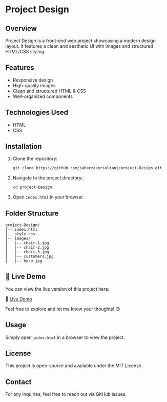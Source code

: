 # Project Design

## Overview
Project Design is a front-end web project showcasing a modern design layout. It features a clean and aesthetic UI with images and structured HTML/CSS styling.

## Features
- Responsive design
- High-quality images
- Clean and structured HTML & CSS
- Well-organized components

## Technologies Used
- HTML
- CSS

## Installation
1. Clone the repository:
   ```sh
   git clone https://github.com/saharzakersoltani/project-Design.git
   ```
2. Navigate to the project directory:
   ```sh
   cd project-Design
   ```
3. Open `index.html` in your browser.

## Folder Structure
```
project-Design/
│-- index.html
│-- style.css
│-- images/
│   │-- chair-1.jpg
│   │-- chair-2.jpg
│   │-- chair-3.jpg
│   │-- customers.jpg
│   │-- hero.jpg
```



## 🚀 Live Demo  
You can view the live version of this project here:  

🔗 [Live Demo](https://saharzakersoltani.github.io/project-Design/)  

Feel free to explore and let me know your thoughts! 😊  

## Usage
Simply open `index.html` in a browser to view the project.

## License
This project is open-source and available under the MIT License.

## Contact
For any inquiries, feel free to reach out via GitHub issues.

